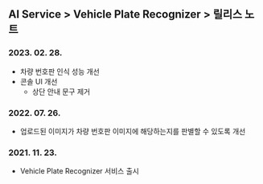 ## AI Service > Vehicle Plate Recognizer > 릴리스 노트

### 2023. 02. 28.
* 차량 번호판 인식 성능 개선
* 콘솔 UI 개선
    * 상단 안내 문구 제거

### 2022. 07. 26.
* 업로드된 이미지가 차량 번호판 이미지에 해당하는지를 판별할 수 있도록 개선

### 2021. 11. 23.
* Vehicle Plate Recognizer 서비스 출시